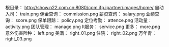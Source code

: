 根目录： http://show.n22.com.cn:8080/com.ifp.ipartner/images/home/
自动入司： train.png
佣金查询： commission.png
薪资查询： salary.png
业绩查询： score.png
保单跟踪： policy.png
定位考勤： attence.png
活动量： activity.png
团队管理： manage.png
It服务： service.png
更多： more.png
意外伤害险种： left.png
美满： right_01.png
住院： right_02.png
万年青： right_03.png
